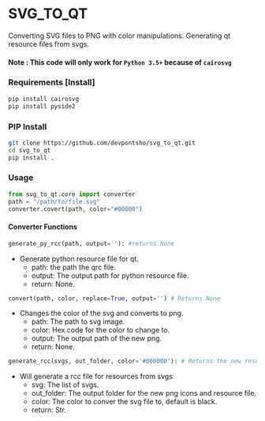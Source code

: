 # SVG_TO_QT
Converting SVG files to PNG with color manipulations. Generating qt resource files from svgs.

#### Note : This code will only work for ``Python 3.5+`` because of ``cairosvg``

### Requirements [Install]
```sh
pip install cairosvg
pip install pyside2
```

### PIP Install
```sh
git clone https://github.com/devpontsho/svg_to_qt.git
cd svg_to_qt
pip install .
```

### Usage
```python
from svg_to_qt.core import converter
path = "/path/to/file.svg"
converter.covert(path, color="#00000")
```

#### Converter Functions
```python
generate_py_rcc(path, output=''): #returns None
```

* Generate python resource file for qt.
	- path: the path the qrc file.
	- output: The output path for python resource file.
	- return: None.

```python 
convert(path, color, replace=True, output='') # Returns None
```

* Changes the color of the svg and converts to png.
	- path: The path to svg image.
	- color: Hex code for the color to change to. 
	- output: The output path of the new png.
	- return: None.

```python 
generate_rcc(svgs, out_folder, color='#000000'): # Returns the new resource.py file
```

* Will generate a rcc file for resources from svgs
	- svg: The list of svgs.
	- out_folder: The output folder for the new png icons and resource file.
	- color: The color to conver the svg file to, default is black.
	- return: Str.
